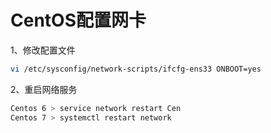 # CentOS配置网卡

1、修改配置文件

```bash
vi /etc/sysconfig/network-scripts/ifcfg-ens33 ONBOOT=yes              
```

2、重启网络服务

```bash
Centos 6 > service network restart Cen   
Centos 7 > systemctl restart network
```



   